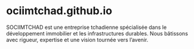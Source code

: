 # ociimtchad.github.io
SOCIIMTCHAD est une entreprise tchadienne spécialisée dans le développement immobilier et les infrastructures durables. Nous bâtissons avec rigueur, expertise et une vision tournée vers l’avenir.
